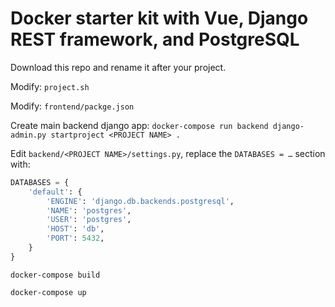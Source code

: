 # Docker starter kit with Vue, Django REST framework, and PostgreSQL
Download this repo and rename it after your project.

Modify: `project.sh`

Modify: `frontend/packge.json`

Create main backend django app: `docker-compose run backend django-admin.py startproject <PROJECT NAME> .`

Edit `backend/<PROJECT NAME>/settings.py`, replace the `DATABASES = …` section with:

```python
DATABASES = {
    'default': {
        'ENGINE': 'django.db.backends.postgresql',
        'NAME': 'postgres',
        'USER': 'postgres',
        'HOST': 'db',
        'PORT': 5432,
    }
}
```

`docker-compose build`

`docker-compose up`


